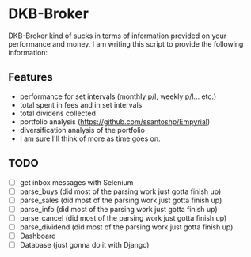 # DKB-Broker

DKB-Broker kind of sucks in terms of information provided on your performance and money. I am writing this script to provide the following information:

## Features

- performance for set intervals (monthly p/l, weekly p/l... etc.)
- total spent in fees and in set intervals
- total dividens collected
- portfolio analysis (https://github.com/ssantoshp/Empyrial)
- diversification analysis of the portfolio
- I am sure I'll think of more as time goes on.

## TODO

- [ ] get inbox messages with Selenium
- [ ] parse_buys (did most of the parsing work just gotta finish up)
- [ ] parse_sales (did most of the parsing work just gotta finish up)
- [ ] parse_info (did most of the parsing work just gotta finish up)
- [ ] parse_cancel (did most of the parsing work just gotta finish up)
- [ ] parse_dividend (did most of the parsing work just gotta finish up)
- [ ] Dashboard
- [ ] Database (just gonna do it with Django)
